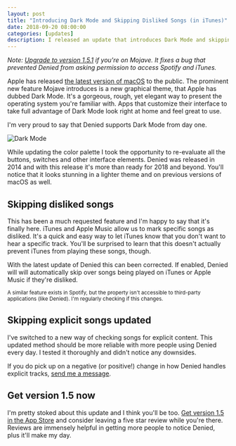 ```yaml
---
layout: post
title: "Introducing Dark Mode and Skipping Disliked Songs (in iTunes)"
date: 2018-09-20 08:00:00
categories: [updates]
description: I released an update that introduces Dark Mode and skipping disliked songs.
---
```


<em>Note: [Upgrade to version 1.5.1](/appstore) if you're on Mojave. It fixes a bug that prevented Denied from asking permission to access Spotify and iTunes.</em>

Apple has released [the latest version of macOS](https://www.apple.com/macos/mojave/) to the public. The prominent new feature Mojave introduces is a new graphical theme, that Apple has dubbed Dark Mode. It's a gorgeous, rough, yet elegant way to present the operating system you're familiar with. Apps that customize their interface to take full advantage of Dark Mode look right at home and feel great to use. 

I'm very proud to say that Denied supports Dark Mode from day one.

![Dark Mode](/news/img/macbook-darkmode-with-caption@2x.jpg)

<!-- more -->

While updating the color palette I took the opportunity to re-evaluate all the buttons, switches and other interface elements. Denied was released in 2014 and with this release it's more than ready for 2018 and beyond. You'll notice that it looks stunning in a lighter theme and on previous versions of macOS as well.

## Skipping disliked songs

This has been a much requested feature and I'm happy to say that it's finally here. iTunes and Apple Music allow us to mark specific songs as disliked. It's a quick and easy way to let iTunes know that you don't want to hear a specific track. You'll be surprised to learn that this doesn't actually prevent iTunes from playing these songs, though.

With the latest update of Denied this can been corrected. If enabled, Denied will will automatically skip over songs being played on iTunes or Apple Music if they're disliked.

<small>A similar feature exists in Spotify, but the property isn't accessible to third-party applications (like Denied). I'm regularly checking if this changes.</small>

## Skipping explicit songs updated

I've switched to a new way of checking songs for explicit content. This updated method should be more reliable with more people using Denied every day. I tested it thoroughly and didn't notice any downsides. 

If you do pick up on a negative (or positive!) change in how Denied handles explicit tracks, [send me a message](/support).

## Get version 1.5 now

I'm pretty stoked about this update and I think you'll be too. [Get version 1.5 in the App Store](/appstore) and consider leaving a five star review while you're there. Reviews are immensely helpful in getting more people to notice Denied, plus it'll make my day.
